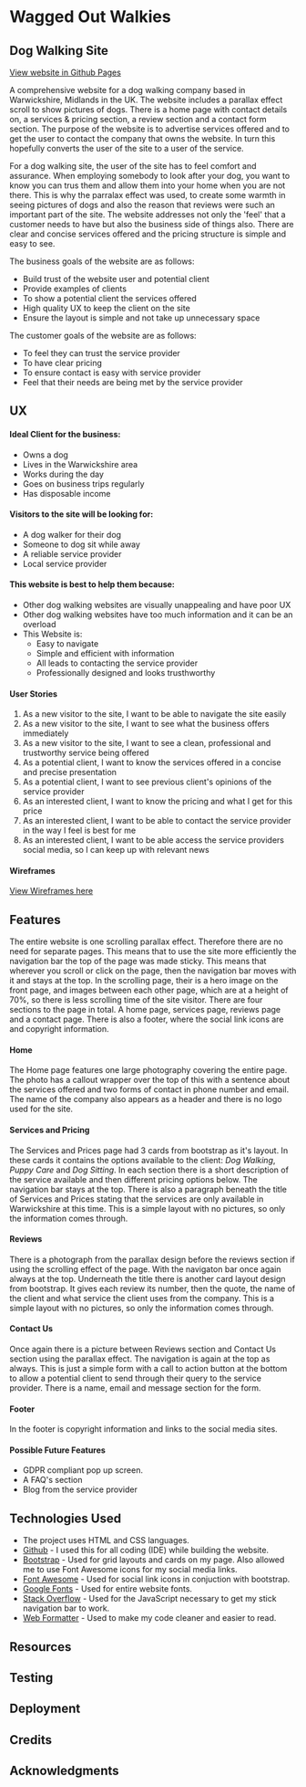 # Wagged Out Walkies
## Dog Walking Site 

[View website in Github Pages](https://github.com/svickery/waggedoutwalkies)

A comprehensive website for a dog walking company based in Warwickshire, Midlands in the UK. The website includes a parallax effect scroll to show pictures of dogs. There is a home page with contact details on, a services & pricing section, a review section and a contact form section. The purpose of the website is to advertise services offered and to get the user to contact the company that owns the website. In turn this hopefully converts the user of the site to a user of the service. 

For a dog walking site, the user of the site has to feel comfort and assurance. When employing somebody to look after your dog, you want to know you can trus them and allow them into your home when you are not there. This is why the parralax effect was used, to create some warmth in seeing pictures of dogs and also the reason that reviews were such an important part of the site. The website addresses not only the 'feel' that a customer needs to have but also the business side of things also. There are clear and concise services offered and the pricing structure is simple and easy to see. 

The business goals of the website are as follows:
 
* Build trust of the website user and potential client
* Provide examples of clients 
* To show a potential client the services offered
* High quality UX to keep the client on the site
* Ensure the layout is simple and not take up unnecessary space

The customer goals of the website are as follows:

* To feel they can trust the service provider
* To have clear pricing
* To ensure contact is easy with service provider
* Feel that their needs are being met by the service provider

## UX

#### Ideal Client for the business:

* Owns a dog
* Lives in the Warwickshire area
* Works during the day
* Goes on business trips regularly 
* Has disposable income

#### Visitors to the site will be looking for:

* A dog walker for their dog
* Someone to dog sit while away
* A reliable service provider
* Local service provider

#### This website is best to help them because:

* Other dog walking websites are visually unappealing and have poor UX
* Other dog walking websites have too much information and it can be an overload
* This Website is:
   - Easy to navigate
   - Simple and efficient with information
   - All leads to contacting the service provider
   - Professionally designed and looks trusthworthy
   
#### User Stories

1. As a new visitor to the site, I want to be able to navigate the site easily
2. As a new visitor to the site, I want to see what the business offers immediately
3. As a new visitor to the site, I want to see a clean, professional and trustworthy service being offered
4. As a potential client, I want to know the services offered in a concise and precise presentation
5. As a potential client, I want to see previous client's opinions of the service provider
6. As an interested client, I want to know the pricing and what I get for this price
7. As an interested client, I want to be able to contact the service provider in the way I feel is best for me
8. As an interested client, I want to be able access the service providers social media, so I can keep up with relevant news


#### Wireframes

[View Wireframes here](https://www.figma.com/file/VcE19zWTDz8YgJAg8wT44P/Wagged-Out?node-id=28%3A18)


## Features

The entire website is one scrolling parallax effect. Therefore there are no need for separate pages. This means that to use the site more efficiently the navigation bar the top of the page was made sticky. This means that wherever you scroll or click on the page, then the navigation bar moves with it and stays at the top. In the scrolling page, their is a hero image on the front page, and images between each other page, which are at a height of 70%, so there is less scrolling time of the site visitor. There are four sections to the page in total. A home page, services page, reviews page and a contact page. There is also a footer, where the social link icons are and copyright information. 

#### Home

The Home page features one large photography covering the entire page. The photo has a callout wrapper over the top of this with a sentence about the services offered and two forms of contact in phone number and email. The name of the company also appears as a header and there is no logo used for the site. 

#### Services and Pricing

The Services and Prices page had 3 cards from bootstrap as it's layout. In these cards it contains the options available to the client: *Dog Walking*, *Puppy Care* and *Dog Sitting*. In each section there is a short description of the service available and then different pricing options below. The navigation bar stays at the top. There is also a paragraph beneath the title of Services and Prices stating that the services are only available in Warwickshire at this time. This is a simple layout with no pictures, so only the information comes through. 


#### Reviews

There is a photograph from the parallax design before the reviews section if using the scrolling effect of the page. With the navigaton bar once again always at the top. Underneath the title there is another card layout design from bootstrap. It gives each review its number, then the quote, the name of the client and what service the client uses from the company. This is a simple layout with no pictures, so only the information comes through. 

#### Contact Us

Once again there is a picture between Reviews section and Contact Us section using the parallax effect. The navigation is again at the top as always. This is just a simple form with a call to action button at the bottom to allow a potential client to send through their query to the service provider. There is a name, email and message section for the form. 

#### Footer

In the footer is copyright information and links to the social media sites. 

#### Possible Future Features

* GDPR compliant pop up screen. 
* A FAQ's section
* Blog from the service provider

## Technologies Used

* The project uses HTML and CSS languages. 
* [Github](https://github.com/) - I used this for all coding (IDE) while building the website.
* [Bootstrap](https://getbootstrap.com/docs/4.5/getting-started/introduction/) - Used for grid layouts and cards on my page. Also allowed me to use Font Awesome icons for my social media links. 
* [Font Awesome](https://fontawesome.com/) - Used for social link icons in conjuction with bootstrap. 
* [Google Fonts](https://fonts.google.com/) - Used for entire website fonts.
* [Stack Overflow](https://stackoverflow.com/) - Used for the JavaScript necessary to get my stick navigation bar to work. 
* [Web Formatter](https://webformatter.com/) - Used to make my code cleaner and easier to read.


## Resources

## Testing

## Deployment

## Credits

## Acknowledgments


